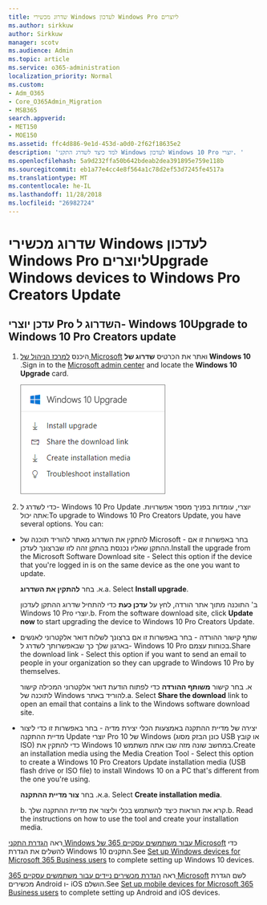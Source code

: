 ```yaml
---
title: שדרוג מכשירי Windows לעדכון Windows Pro ליוצרים
ms.author: sirkkuw
author: Sirkkuw
manager: scotv
ms.audience: Admin
ms.topic: article
ms.service: o365-administration
localization_priority: Normal
ms.custom:
- Adm_O365
- Core_O365Admin_Migration
- MSB365
search.appverid:
- MET150
- MOE150
ms.assetid: ffc4d886-9e1d-453d-a0d0-2f62f18635e2
description: 'למד כיצד לשדרג התקני Windows לעדכון Windows 10 Pro יוצרי. '
ms.openlocfilehash: 5a9d232ffa50b642bdeab2dea391895e759e118b
ms.sourcegitcommit: eb1a77e4cc4e8f564a1c78d2ef53d7245fe4517a
ms.translationtype: MT
ms.contentlocale: he-IL
ms.lasthandoff: 11/28/2018
ms.locfileid: "26982724"
---
```

# <a name="upgrade-windows-devices-to-windows-pro-creators-update"></a><span data-ttu-id="a56c6-103">שדרוג מכשירי Windows לעדכון Windows Pro ליוצרים</span><span class="sxs-lookup"><span data-stu-id="a56c6-103">Upgrade Windows devices to Windows Pro Creators Update</span></span>

## <a name="upgrade-to-windows-10-pro-creators-update"></a><span data-ttu-id="a56c6-104">עדכן יוצרי Pro השדרוג ל- Windows 10</span><span class="sxs-lookup"><span data-stu-id="a56c6-104">Upgrade to Windows 10 Pro Creators update</span></span>

1. <span data-ttu-id="a56c6-105">היכנס [למרכז הניהול של Microsoft](https://portal.office.com/adminportal/home) ואתר את הכרטיס **שדרוג של Windows 10** .</span><span class="sxs-lookup"><span data-stu-id="a56c6-105">Sign in to the [Microsoft admin center](https://portal.office.com/adminportal/home) and locate the **Windows 10 Upgrade** card.</span></span> 
    
    ![שדרוג של Windows 10 כרטיס במרכז admin.](media/066f47bf-7b88-4fea-8fd0-82798ea66716.png)
  
2. <span data-ttu-id="a56c6-p101">כדי לשדרג ל- Windows 10 Pro Update יוצרי, עומדות בפניך מספר אפשרויות. אתה יכול:</span><span class="sxs-lookup"><span data-stu-id="a56c6-p101">To upgrade to Windows 10 Pro Creators Update, you have several options. You can:</span></span>
    
- <span data-ttu-id="a56c6-109">להתקין את השדרוג מאתר להוריד תוכנה של Microsoft - בחר באפשרות זו אם ההתקן שאליו נכנסת בהתקן זהה לזו שברצונך לעדכן.</span><span class="sxs-lookup"><span data-stu-id="a56c6-109">Install the upgrade from the Microsoft Software Download site - Select this option if the device that you're logged in is on the same device as the one you want to update.</span></span>
    
  <span data-ttu-id="a56c6-p102">א. בחר **להתקין את השדרוג**.</span><span class="sxs-lookup"><span data-stu-id="a56c6-p102">a. Select **Install upgrade**.</span></span>
    
  <span data-ttu-id="a56c6-p103">ב' התוכנה מתוך אתר הורדה, לחץ על **עדכן כעת** כדי להתחיל שדרוג ההתקן לעדכון Windows 10 Pro יוצרי.</span><span class="sxs-lookup"><span data-stu-id="a56c6-p103">b. From the software download site, click **Update now** to start upgrading the device to Windows 10 Pro Creators Update.</span></span> 
    
- <span data-ttu-id="a56c6-114">שתף קישור ההורדה - בחר באפשרות זו אם ברצונך לשלוח דואר אלקטרוני לאנשים בארגון שלך כך שבאפשרותך לשדרג ל- Windows 10 Pro בכוחות עצמם.</span><span class="sxs-lookup"><span data-stu-id="a56c6-114">Share the download link - Select this option if you want to send an email to people in your organization so they can upgrade to Windows 10 Pro by themselves.</span></span>
 
   <span data-ttu-id="a56c6-p104">א. בחר קישור **משותף ההורדה** כדי לפתוח הודעת דואר אלקטרוני המכילה קישור לתוכנה של Windows להוריד באתר.</span><span class="sxs-lookup"><span data-stu-id="a56c6-p104">a. Select **Share the download** link to open an email that contains a link to the Windows software download site.</span></span> 
    
 - <span data-ttu-id="a56c6-117">יצירה של מדיית ההתקנה באמצעות הכלי יצירת מדיה - בחר באפשרות זו כדי ליצור מדיית ההתקנה Update יוצרי Pro 10 של Windows (כונן הבזק מסוג USB או קובץ ISO) כדי להתקין את Windows 10 במחשב שונה מזה שבו אתה משתמש.</span><span class="sxs-lookup"><span data-stu-id="a56c6-117">Create an installation media using the Media Creation Tool - Select this option to create a Windows 10 Pro Creators Update installation media (USB flash drive or ISO file) to install Windows 10 on a PC that's different from the one you're using.</span></span>
    
    <span data-ttu-id="a56c6-p105">א. בחר **צור מדיית ההתקנה**.</span><span class="sxs-lookup"><span data-stu-id="a56c6-p105">a. Select **Create installation media**.</span></span>
    
    <span data-ttu-id="a56c6-p106">b. קרא את הוראות כיצד להשתמש בכלי וליצור את מדיית ההתקנה שלך.</span><span class="sxs-lookup"><span data-stu-id="a56c6-p106">b. Read the instructions on how to use the tool and create your installation media.</span></span> 
    
<span data-ttu-id="a56c6-122">ראה [הגדרת התקני Windows עבור משתמשים עסקיים 365 של Microsoft](set-up-windows-devices.md) כדי להשלים את הגדרת Windows 10 התקנים.</span><span class="sxs-lookup"><span data-stu-id="a56c6-122">See [Set up Windows devices for Microsoft 365 Business users](set-up-windows-devices.md) to complete setting up Windows 10 devices.</span></span> 
  
<span data-ttu-id="a56c6-123">ראה [הגדרת מכשירים ניידים עבור משתמשים עסקיים 365 Microsoft](set-up-mobile-devices.md) לשם הגדרת מכשירים Android ו- iOS הושלם.</span><span class="sxs-lookup"><span data-stu-id="a56c6-123">See [Set up mobile devices for Microsoft 365 Business users](set-up-mobile-devices.md) to complete setting up Android and iOS devices.</span></span> 
  
